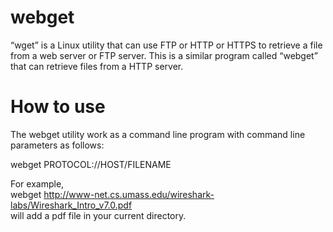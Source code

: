 # webget
 “wget” is a Linux utility that can use FTP or HTTP or HTTPS to retrieve a file from a web server or FTP server. This is a similar program called “webget” that can retrieve files from a HTTP server.


# How to use

The webget utility work as a command line program with command line parameters as
follows:

webget PROTOCOL://HOST/FILENAME

For example,\
webget http://www-net.cs.umass.edu/wireshark-labs/Wireshark_Intro_v7.0.pdf
\
will add a pdf file in your current directory.
